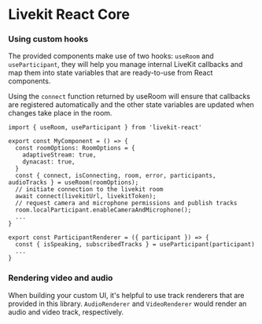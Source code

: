 
# Livekit React Core 
### Using custom hooks

The provided components make use of two hooks: `useRoom` and `useParticipant`, they will help you manage internal LiveKit callbacks and map them into state variables that are ready-to-use from React components.

Using the `connect` function returned by useRoom will ensure that callbacks are registered automatically and the other state variables are updated when changes take place in the room.

```tsx
import { useRoom, useParticipant } from 'livekit-react'

export const MyComponent = () => {
  const roomOptions: RoomOptions = {
    adaptiveStream: true,
    dynacast: true,
  }
  const { connect, isConnecting, room, error, participants, audioTracks } = useRoom(roomOptions);
  // initiate connection to the livekit room
  await connect(livekitUrl, livekitToken);
  // request camera and microphone permissions and publish tracks
  room.localParticipant.enableCameraAndMicrophone();
  ...
}

export const ParticipantRenderer = ({ participant }) => {
  const { isSpeaking, subscribedTracks } = useParticipant(participant)
  ...
}
```

### Rendering video and audio

When building your custom UI, it's helpful to use track renderers that are provided in this library. `AudioRenderer` and `VideoRenderer` would render an audio and video track, respectively.

